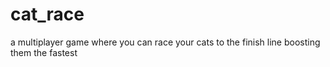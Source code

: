 # cat_race
a multiplayer game where you can race your cats to the finish line boosting them the fastest
